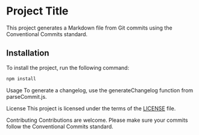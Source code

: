 # Project Title

This project generates a Markdown file from Git commits using the Conventional Commits standard.

## Installation

To install the project, run the following command:

```sh
npm install
```

Usage
To generate a changelog, use the generateChangelog function from parseCommit.js.

License
This project is licensed under the terms of the [LICENSE](./LICENSE) file.

Contributing
Contributions are welcome. Please make sure your commits follow the Conventional Commits standard.


